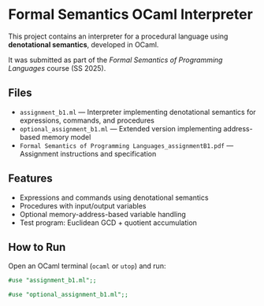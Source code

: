 # Formal Semantics OCaml Interpreter

This project contains an interpreter for a procedural language using **denotational semantics**, developed in OCaml.

It was submitted as part of the *Formal Semantics of Programming Languages* course (SS 2025).

## Files

- `assignment_b1.ml` — Interpreter implementing denotational semantics for expressions, commands, and procedures
- `optional_assignment_b1.ml` — Extended version implementing address-based memory model
- `Formal Semantics of Programming Languages_assignmentB1.pdf` — Assignment instructions and specification

## Features

- Expressions and commands using denotational semantics
- Procedures with input/output variables
- Optional memory-address-based variable handling
- Test program: Euclidean GCD + quotient accumulation

## How to Run

Open an OCaml terminal (`ocaml` or `utop`) and run:

```ocaml
#use "assignment_b1.ml";;

#use "optional_assignment_b1.ml";;
